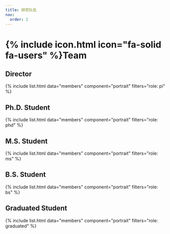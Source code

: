 ```yaml
---
title: 研究队伍
nav:
  order: 2
---
```


# {% include icon.html icon="fa-solid fa-users" %}Team

## Director
{% include list.html data="members" component="portrait" filters="role: pi" %}

## Ph.D. Student
{% include list.html data="members" component="portrait" filters="role: phd" %}

## M.S. Student
{% include list.html data="members" component="portrait" filters="role: ms" %}

## B.S. Student
{% include list.html data="members" component="portrait" filters="role: bs" %}

## Graduated Student
{% include list.html data="members" component="portrait" filters="role: graduated" %}
